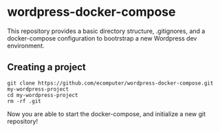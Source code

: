 # wordpress-docker-compose

This repository provides a basic directory structure, .gitignores, and a docker-compose configuration to bootrstrap a new Wordpress dev environment.

## Creating a project

```
git clone https://github.com/ecomputer/wordpress-docker-compose.git my-wordpress-project
cd my-wordpress-project
rm -rf .git
```

Now you are able to start the docker-compose, and initialize a new git repository!
